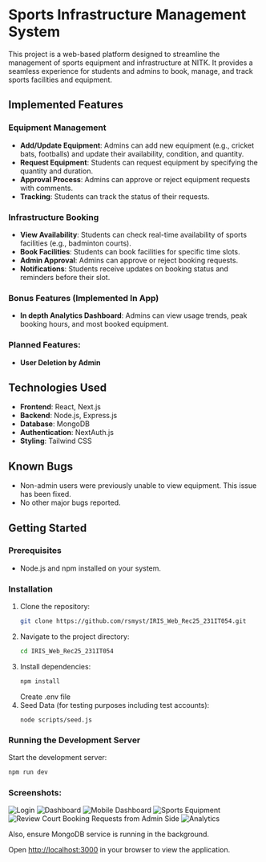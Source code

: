 # Sports Infrastructure Management System

This project is a web-based platform designed to streamline the management of sports equipment and infrastructure at NITK. It provides a seamless experience for students and admins to book, manage, and track sports facilities and equipment.

## Implemented Features

### Equipment Management

- **Add/Update Equipment**: Admins can add new equipment (e.g., cricket bats, footballs) and update their availability, condition, and quantity.
- **Request Equipment**: Students can request equipment by specifying the quantity and duration.
- **Approval Process**: Admins can approve or reject equipment requests with comments.
- **Tracking**: Students can track the status of their requests.

### Infrastructure Booking

- **View Availability**: Students can check real-time availability of sports facilities (e.g., badminton courts).
- **Book Facilities**: Students can book facilities for specific time slots.
- **Admin Approval**: Admins can approve or reject booking requests.
- **Notifications**: Students receive updates on booking status and reminders before their slot.

### Bonus Features (Implemented In App)

- **In depth Analytics Dashboard**: Admins can view usage trends, peak booking hours, and most booked equipment.

### Planned Features:

- **User Deletion by Admin**

## Technologies Used

- **Frontend**: React, Next.js
- **Backend**: Node.js, Express.js
- **Database**: MongoDB
- **Authentication**: NextAuth.js
- **Styling**: Tailwind CSS

## Known Bugs

- Non-admin users were previously unable to view equipment. This issue has been fixed.
- No other major bugs reported.

## Getting Started

### Prerequisites

- Node.js and npm installed on your system.

### Installation

1. Clone the repository:
   ```bash
   git clone https://github.com/rsmyst/IRIS_Web_Rec25_231IT054.git
   ```
2. Navigate to the project directory:
   ```bash
   cd IRIS_Web_Rec25_231IT054
   ```
3. Install dependencies:
   ```bash
   npm install
   ```
   Create .env file
4. Seed Data (for testing purposes including test accounts):
   ```node
   node scripts/seed.js
   ```

### Running the Development Server

Start the development server:

```bash
npm run dev
```

### Screenshots:

![Login](screenshots/1.png)
![Dashboard](screenshots/2.png)
![Mobile Dashboard](screenshots/3.png)
![Sports Equipment](screenshots/4.png)
![Review Court Booking Requests from Admin Side](screenshots/5.png)
![Analytics](screenshots/6.png)

Also, ensure MongoDB service is running in the background.

Open [http://localhost:3000](http://localhost:3000) in your browser to view the application.
